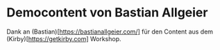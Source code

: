 # Democontent von Bastian Allgeier
Dank an (Bastian)[https://bastianallgeier.com/] für den Content aus dem (Kirby)[https://getkirby.com] Workshop.